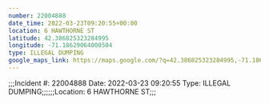 ```yaml
---
number: 22004888
date_time: 2022-03-23T09:20:55+00:00
location: 6 HAWTHORNE ST
latitude: 42.386825323284995
longitude: -71.18629064000504
type: ILLEGAL DUMPING
google_maps_link: https://maps.google.com/?q=42.386825323284995,-71.18629064000504
---
```


;;;Incident #: 22004888  Date: 2022-03-23 09:20:55   Type: ILLEGAL DUMPING;;;;;;Location: 6 HAWTHORNE ST;;;
